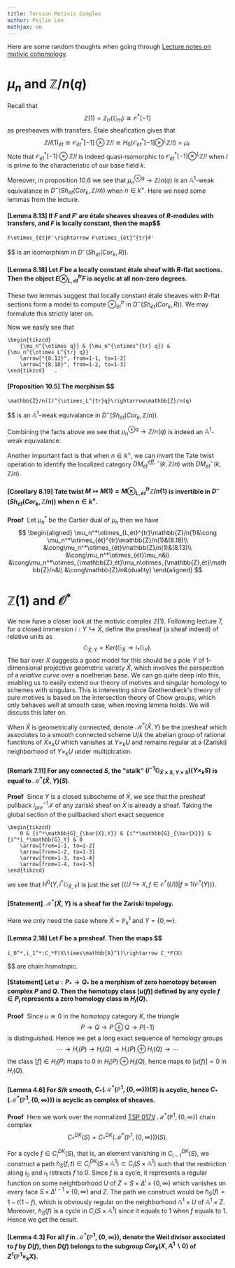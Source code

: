 ```yaml
---
title: Torsion Motivic Complex
author: Peilin Lee
mathjax: on
---
```


Here are some random thoughts when going through [Lecture notes on motivic cohomology](/assets/LectureNotesOnMotivicCohomology.pdf). 


# $\mu_n$ and $\mathbb{Z}/n(q)$

Recall that $$
    \mathbb{Z}(1)=\mathbb{Z}_{tr}(\mathbb{G}_m)\cong\mathcal{O}^*[-1]
$$ as presheaves with transfers. Étale sheafication gives that $$
    \mathbb{Z}/l(1)_{ét}\cong\mathcal{O}_{ét}^*[-1]\otimes\mathbb{Z}/l\cong H_0(\mathcal{O}_{ét}^*[-1]\otimes^L\mathbb{Z}/l)=\mu_l.
$$ Note that $\mathcal{O}_{ét}^*[-1]\otimes\mathbb{Z}/l$ is indeed quasi-isomorphic to $\mathcal{O}_{ét}^*[-1]\otimes^L\mathbb{Z}/l$ when $l$ is prime to the characteristic of our base field $k$.

Moreover, in proposition 10.6 we see that $\mu_n^{\otimes q}\rightarrow\mathbb{Z}/n(q)$ is an $\mathbb{A}^1$-weak equivalance in $D^-(Sh_{ét}(Cor_k,\mathbb{Z}/n))$ when $n\in k^\times$. Here we need some lemmas from the lecture.

#### [Lemma 8.13] If $F$ and $F'$ are étale sheaves sheaves of $R$-modules with transfers, and $F$ is locally constant, then the map$$
    F\otimes_{ét}F'\rightarrow F\otimes_{ét}^{tr}F'
$$ is an isomorphism in $D^-(Sh_{ét}(Cor_k, R))$.

#### [Lemma 8.18] Let $F$ be a locally constant étale sheaf with $R$-flat sections. Then the object $E\otimes_{L,ét}^{tr}F$ is acyclic at all non-zero degrees.

These two lemmas suggest that locally constant étale sheaves with $R$-flat sections form a model to compute $\otimes_{ét}^{tr}$ in $D^-(Sh_{ét}(Cor_k, R))$. We may formalute this strictly later on.

Now we easily see that 
```rawlatex
\begin{tikzcd}
	{\mu_n^{\otimes q}} & {\mu_n^{\otimes^{tr} q}} & {\mu_n^{\otimes_L^{tr} q}}
	\arrow["{8.13}", from=1-1, to=1-2]
	\arrow["{8.18}", from=1-2, to=1-3]
\end{tikzcd}   .
```

#### [Proposition 10.5] The morphism $$
    \mathbb{Z}/n(1)^{\otimes_L^{tr}q}\rightarrow\mathbb{Z}/n(q)
$$ is an $\mathbb{A}^1$-weak equivalance in $D^-(Sh_{ét}(Cor_k,\mathbb{Z}/n))$.

Combining the facts above we see that $\mu_n^{\otimes q}\rightarrow\mathbb{Z}/n(q)$ is indeed an $\mathbb{A}^1$-weak equivalance.

Another important fact is that when $n\in k^\times$, we can invert the Tate twist operation to identify the localized category $DM_{ét}^{eff,-}(k,\mathbb{Z}/n)$ with $DM_{ét}^-(k,\mathbb{Z}/n)$.

#### [Corollary 8.19] Tate twist $M\mapsto M(1)=M\otimes_{L,ét}^{tr}\mathbb{Z}/n(1)$ is invertible in $D^-(Sh_{ét}(Cor_k,\mathbb{Z}/n))$ when $n\in k^\times$.

**Proof**&nbsp; Let $\mu_n^*$ be the Cartier dual of $\mu_n$ then we have $$
    \begin{aligned}
        \mu_n^*\otimes_{L,ét}^{tr}\mathbb{Z}/n(1)&\cong \mu_n^*\otimes_{ét}^{tr}\mathbb{Z}/n(1)&(8.18)\\
        &\cong\mu_n^*\otimes_{ét}\mathbb{Z}/n(1)&(8.13)\\
        &\cong\mu_n^*\otimes_{ét}\mu_n&\\
        &\cong\mu_n^*\otimes_{\mathbb{Z},ét}\mu_n\otimes_{\mathbb{Z},ét}\mathbb{Z}/n&\\
        &\cong\mathbb{Z}/n&(duality)
    \end{aligned}
$$

# $\mathbb{Z}(1)$ and $\mathcal{O}^*$ 

We now have a closer look at the motivic complex $\mathbb{Z}(1)$. Following lecture 7, for a closed immersion $i:Y\hookrightarrow\bar{X}$, define the presheaf (a sheaf indeed) of relative units as $$
    \mathbb{G}_{\bar{X},Y}=Ker(\mathbb{G}_\bar{X}\rightarrow i_*\mathbb{G}_Y).
$$ 
The bar over $X$ suggests a good model for this should be a pole $Y$ of $1$-dimensional projective geometric variety $\bar{X}$, which involves the perspection of a *relative curve* over a noetherian base. We can go quite deep into this, enabling us to easily extend our theory of motives and singular homology to schemes with singulars. This is interesting since Grothendieck's theory of pure motives is based on the intersection theory of Chow groups, which only behaves well at smooth case, when moving lemma holds. We will discuss this later on. 

When $\bar{X}$ is geometrically connected, denote $\mathcal{M}^*(\bar{X},Y)$ be the presheaf which associates to a smooth connected scheme $U/k$ the abelian group of rational functions of $\bar{X}\times_kU$ which vanishes at $Y\times_kU$ and remains regular at a (Zariski) neighborhood of $Y\times_kU$ under multiplcation.

#### [Remark 7.11] For any connected $S$, the "stalk" $(i^{-1}\mathbb{G}_{\bar{X}\times S,Y\times S})(Y\times_k S)$ is equal to $\mathcal{M}^*(\bar{X},Y)(S)$.
**Proof**&nbsp; Since $Y$ is a closed subscheme of $\bar{X}$, we see that the presheaf pullback $i_{pre}^{-1}\mathcal{F}$ of any zariski sheaf on $\bar{X}$ is already a sheaf. Taking the global section of the pullbacked short exact sequence
```rawlatex
\begin{tikzcd}
	0 & {i^*\mathbb{G}_{\bar{X},Y}} & {i^*\mathbb{G}_{\bar{X}}} & {i^*i_*\mathbb{G}_Y} & 0
	\arrow[from=1-1, to=1-2]
	\arrow[from=1-2, to=1-3]
	\arrow[from=1-3, to=1-4]
	\arrow[from=1-4, to=1-5]
\end{tikzcd}
```
we see that $H^0(Y,i^*\mathbb{G}_{\bar{X},Y})$ is just the set $\{(U\hookrightarrow X,f\in\mathcal{O}^*(U))|f\equiv 1 (\mathcal{O}^*(Y))\}$.

#### [Statement] $\mathcal{M}^*(\bar{X},Y)$ is a sheaf for the Zariski topology.

Here we only need the case where $\bar{X}=\mathbb{P}_k^1$ and $Y=\{0,\infty\}$.

#### [Lemma 2.18] Let $F$ be a presheaf. Then the maps $$
    i_0^*,i_1^*:C_*F(X\times\mathbb{A}^1)\rightarrow C_*F(X)
$$ are chain homotopic.

#### [Statement] Let $u:P_*\rightarrow Q_*$ be a morphism of zero homotopy between complex $P$ and $Q$. Then the homotopy class $[u(f)]$ defined by any cycle $f\in P_i$ represents a zero homology class in $H_i(Q)$.
**Proof**&nbsp; Since $u\cong 0$ in the homotopy category $K$, the triangle $$
    P\rightarrow Q\rightarrow P\oplus Q\rightarrow P[-1]
$$
is distinguished. Hence we get a long exact sequence of homology groups$$
    \cdots\rightarrow H_i(P)\rightarrow H_i(Q)\rightarrow H_i(P)\oplus H_i(Q)\rightarrow\cdots
$$
the class $[f]\in H_i(P)$ maps to 0 in $H_i(P)\oplus H_i(Q)$, hence maps to $[u(f)]=0$ in $H_i(Q)$.

#### [Lemma 4.6] For $S/k$ smooth, $C_*(\mathcal{M}^*(\mathbb{P}^1,\{0,\infty\}))(S)$ is acyclic, hence $C_*(\mathcal{M}^*(\mathbb{P}^1,\{0,\infty\}))$ is acyclic as complex of sheaves.
**Proof**&nbsp; Here we work over the normalized [TSP 017V](https://stacks.math.columbia.edu/tag/017V) $\mathcal{M}^*(\mathbb{P}^1,\{0,\infty\})$ chain complex $$
    C_*^{DK}(S)=C_*^{DK}(\mathcal{M}^*(\mathbb{P}^1,\{0,\infty\}))(S).
$$

For a cycle $f\in C_i^{DK}(S)$, that is, an element vanishing in $C_{i-1}^{DK}(S)$, we construct a path $h_S(f,t)\in C_i^{DK}(S\times\mathbb{A}^1)\subset C_i(S\times\mathbb{A}^1)$ such that the restriction along $i_0$ and $i_1$ retracts $f$ to $0$. Since $f$ is a cycle, it represents a regular function on some neightborhood $U$ of $Z=S\times\Delta^i\times\{0,\infty\}$ which vanishes on every face $S\times\Delta^{i-1}\times\{0,\infty\}$ and $Z$. The path we construct would be $h_S(f)=1-t(1-f)$, which is obviously regular on the neighborhood $\mathbb{A}^1\times U$ of $\mathbb{A}^1\times Z$. Moreover, $h_S(f)$ is a cycle in $C_i(S\times\mathbb{A}^1)$ since it equals to $1$ when $f$ equals to $1$. Hence we get the result. 

#### [Lemma 4.3] For all $f$ in $\mathcal{M}^*(\mathbb{P}^1,\{0,\infty\})$, denote the Weil divisor associated to $f$ by $D(f)$, then $D(f)$ belongs to the subgroup $Cor_k(X,\mathbb{A}^1\backslash 0)$ of $Z^1(\mathbb{P}^1\times_k X)$.


